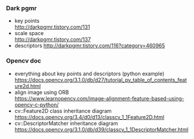 ### Dark pgmr

- key points  
    http://darkpgmr.tistory.com/131  
- scale space  
    http://darkpgmr.tistory.com/137
- descriptors
    http://darkpgmr.tistory.com/116?category=460965

### Opencv doc

- everything about key points and descriptors (python example)  
    https://docs.opencv.org/3.1.0/db/d27/tutorial_py_table_of_contents_feature2d.html
- align image using ORB  
    https://www.learnopencv.com/image-alignment-feature-based-using-opencv-c-python/
- cv::Feature2D class inheritance diagram
    https://docs.opencv.org/3.4/d0/d13/classcv_1_1Feature2D.html
- cv::DescriptorMatcher inheritance diagram
    https://docs.opencv.org/3.1.0/db/d39/classcv_1_1DescriptorMatcher.html
